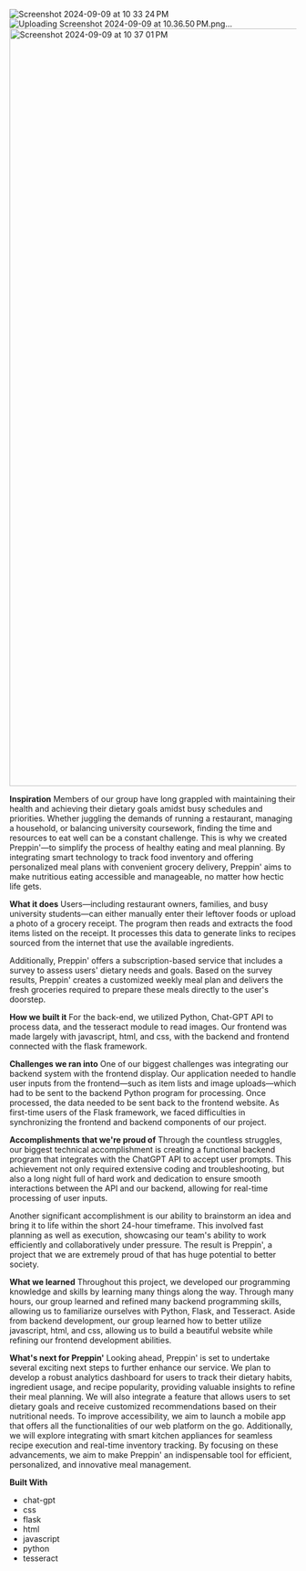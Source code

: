 ![Screenshot 2024-09-09 at 10 33 24 PM](https://github.com/user-attachments/assets/8a53d090-5a73-4bc0-be11-4935a7fc194d)![Uploading Screenshot 2024-09-09 at 10.36.50 PM.png…]()
<img width="1327" alt="Screenshot 2024-09-09 at 10 37 01 PM" src="https://github.com/user-attachments/assets/a19127ea-c6d2-4602-a30d-cf7fa998c4bf">


**Inspiration**
Members of our group have long grappled with maintaining their health and achieving their dietary goals amidst busy schedules and priorities. Whether juggling the demands of running a restaurant, 
managing a household, or balancing university coursework, finding the time and resources to eat well can be a constant challenge. This is why we created Preppin'—to simplify the process of healthy eating 
and meal planning. By integrating smart technology to track food inventory and offering personalized meal plans with convenient grocery delivery, Preppin' aims to make nutritious eating accessible and manageable, 
no matter how hectic life gets.

**What it does**
Users—including restaurant owners, families, and busy university students—can either manually enter their leftover foods or upload a photo of a grocery receipt. The program then reads and extracts the food items 
listed on the receipt. It processes this data to generate links to recipes sourced from the internet that use the available ingredients.

Additionally, Preppin' offers a subscription-based service that includes a survey to assess users' dietary needs and goals. Based on the survey results, Preppin' creates a customized weekly meal plan and delivers
the fresh groceries required to prepare these meals directly to the user's doorstep.

**How we built it**
For the back-end, we utilized Python, Chat-GPT API to process data, and the tesseract module to read images. Our frontend was made largely with javascript, html, and css, with the backend and frontend connected 
with the flask framework.

**Challenges we ran into**
One of our biggest challenges was integrating our backend system with the frontend display. Our application needed to handle user inputs from the frontend—such as item lists and image uploads—which had to be 
sent to the backend Python program for processing. Once processed, the data needed to be sent back to the frontend website. As first-time users of the Flask framework, we faced difficulties in synchronizing
the frontend and backend components of our project.

**Accomplishments that we're proud of**
Through the countless struggles, our biggest technical accomplishment is creating a functional backend program that integrates with the ChatGPT API to accept user prompts. This achievement not only required 
extensive coding and troubleshooting, but also a long night full of hard work and dedication to ensure smooth interactions between the API and our backend, allowing for real-time processing of user inputs.

Another significant accomplishment is our ability to brainstorm an idea and bring it to life within the short 24-hour timeframe. This involved fast planning as well as execution, showcasing our team's ability 
to work efficiently and collaboratively under pressure. The result is Preppin', a project that we are extremely proud of that has huge potential to better society.

**What we learned**
Throughout this project, we developed our programming knowledge and skills by learning many things along the way. Through many hours, our group learned and refined many backend programming skills, allowing us 
to familiarize ourselves with Python, Flask, and Tesseract. Aside from backend development, our group learned how to better utilize javascript, html, and css, allowing us to build a beautiful website while refining 
our frontend development abilities.

**What's next for Preppin'**
Looking ahead, Preppin' is set to undertake several exciting next steps to further enhance our service. We plan to develop a robust analytics dashboard for users to track their dietary habits, ingredient usage, 
and recipe popularity, providing valuable insights to refine their meal planning. We will also integrate a feature that allows users to set dietary goals and receive customized recommendations based on their nutritional needs. 
To improve accessibility, we aim to launch a mobile app that offers all the functionalities of our web platform on the go. Additionally, we will explore integrating with smart kitchen appliances for seamless recipe execution and real-time 
inventory tracking. By focusing on these advancements, we aim to make Preppin' an indispensable tool for efficient, personalized, and innovative meal management.

**Built With**
- chat-gpt
- css
- flask
- html
- javascript
- python
- tesseract
